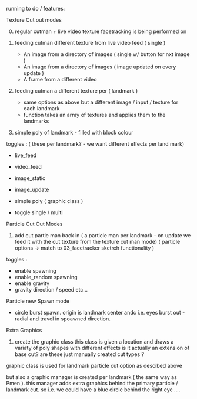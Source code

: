 running to do / features: 

Texture Cut out modes

0. regular cutman + live video texture facetracking is being performed on

1. feeding cutman different texture from live video feed ( single )
    * An image from a directory of images ( single w/ button for nxt image )
    * An image from a directory of images ( image updated on every update )
    * A frame from a different video

2. feeding cutman a different texture per ( landmark )
    * same options as above but a different image / input / texture for each landmark
    * function takes an array of textures and applies them to the landmarks

3. simple poly of landmark - filled with block colour

toggles : ( these per landmark? - we want different effects per land mark)
* live_feed
* video_feed
* image_static
* image_update
* simple poly ( graphic class )

* toggle single / multi 

Particle Cut Out Modes

1. add cut partle man back in 
( a particle man per landmark - on update we feed it with the cut texture from the texture cut man mode)
( particle options -> match to 03_facetracker sketrch functionality )

toggles : 
* enable spawning
* enable_random spawning
* enable gravity
* gravity direction / speed etc... 

Particle new Spawn mode
* circle burst spawn. origin is landmark center andc i.e. eyes burst out - radial and travel in spoawned direction. 


Extra Graphics

1. create the graphic class
this class is given a location and draws  a variaty of poly shapes with different effects 
is it actually an extension of base cut? are these just manually created cut types ?

graphic class is used for landmark particle cut option as descibed above 

but also a graphic manager is created per landmark ( the same way as Pmen ). this manager adds extra graphics behind the primary particle / landmark cut. so i.e. we could have a blue circle behind the right eye .... 

